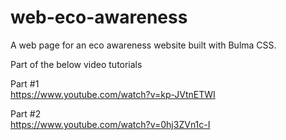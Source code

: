 # web-eco-awareness
A web page for an eco awareness website built with Bulma CSS.

Part of the below video tutorials

Part #1  
https://www.youtube.com/watch?v=kp-JVtnETWI

Part #2  
https://www.youtube.com/watch?v=0hj3ZVn1c-I
